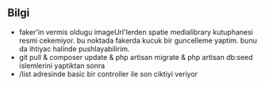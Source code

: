 ## Bilgi

- faker'in vermis oldugu imageUrl'lerden spatie medialibrary kutuphanesi resmi cekemiyor. bu noktada fakerda kucuk bir guncelleme yaptim. bunu da ihtiyac halinde pushlayabilirim.
- git pull & composer update & php artisan migrate & php artisan db:seed islemlerini yaptiktan sonra
- /list adresinde basic bir controller ile son ciktiyi veriyor